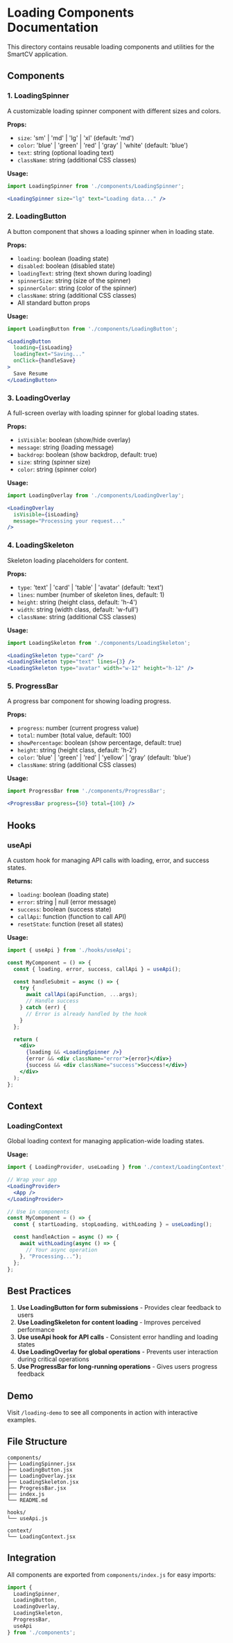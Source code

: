 # Loading Components Documentation

This directory contains reusable loading components and utilities for the SmartCV application.

## Components

### 1. LoadingSpinner
A customizable loading spinner component with different sizes and colors.

**Props:**
- `size`: 'sm' | 'md' | 'lg' | 'xl' (default: 'md')
- `color`: 'blue' | 'green' | 'red' | 'gray' | 'white' (default: 'blue')
- `text`: string (optional loading text)
- `className`: string (additional CSS classes)

**Usage:**
```jsx
import LoadingSpinner from './components/LoadingSpinner';

<LoadingSpinner size="lg" text="Loading data..." />
```

### 2. LoadingButton
A button component that shows a loading spinner when in loading state.

**Props:**
- `loading`: boolean (loading state)
- `disabled`: boolean (disabled state)
- `loadingText`: string (text shown during loading)
- `spinnerSize`: string (size of the spinner)
- `spinnerColor`: string (color of the spinner)
- `className`: string (additional CSS classes)
- All standard button props

**Usage:**
```jsx
import LoadingButton from './components/LoadingButton';

<LoadingButton
  loading={isLoading}
  loadingText="Saving..."
  onClick={handleSave}
>
  Save Resume
</LoadingButton>
```

### 3. LoadingOverlay
A full-screen overlay with loading spinner for global loading states.

**Props:**
- `isVisible`: boolean (show/hide overlay)
- `message`: string (loading message)
- `backdrop`: boolean (show backdrop, default: true)
- `size`: string (spinner size)
- `color`: string (spinner color)

**Usage:**
```jsx
import LoadingOverlay from './components/LoadingOverlay';

<LoadingOverlay
  isVisible={isLoading}
  message="Processing your request..."
/>
```

### 4. LoadingSkeleton
Skeleton loading placeholders for content.

**Props:**
- `type`: 'text' | 'card' | 'table' | 'avatar' (default: 'text')
- `lines`: number (number of skeleton lines, default: 1)
- `height`: string (height class, default: 'h-4')
- `width`: string (width class, default: 'w-full')
- `className`: string (additional CSS classes)

**Usage:**
```jsx
import LoadingSkeleton from './components/LoadingSkeleton';

<LoadingSkeleton type="card" />
<LoadingSkeleton type="text" lines={3} />
<LoadingSkeleton type="avatar" width="w-12" height="h-12" />
```

### 5. ProgressBar
A progress bar component for showing loading progress.

**Props:**
- `progress`: number (current progress value)
- `total`: number (total value, default: 100)
- `showPercentage`: boolean (show percentage, default: true)
- `height`: string (height class, default: 'h-2')
- `color`: 'blue' | 'green' | 'red' | 'yellow' | 'gray' (default: 'blue')
- `className`: string (additional CSS classes)

**Usage:**
```jsx
import ProgressBar from './components/ProgressBar';

<ProgressBar progress={50} total={100} />
```

## Hooks

### useApi
A custom hook for managing API calls with loading, error, and success states.

**Returns:**
- `loading`: boolean (loading state)
- `error`: string | null (error message)
- `success`: boolean (success state)
- `callApi`: function (function to call API)
- `resetState`: function (reset all states)

**Usage:**
```jsx
import { useApi } from './hooks/useApi';

const MyComponent = () => {
  const { loading, error, success, callApi } = useApi();

  const handleSubmit = async () => {
    try {
      await callApi(apiFunction, ...args);
      // Handle success
    } catch (err) {
      // Error is already handled by the hook
    }
  };

  return (
    <div>
      {loading && <LoadingSpinner />}
      {error && <div className="error">{error}</div>}
      {success && <div className="success">Success!</div>}
    </div>
  );
};
```

## Context

### LoadingContext
Global loading context for managing application-wide loading states.

**Usage:**
```jsx
import { LoadingProvider, useLoading } from './context/LoadingContext';

// Wrap your app
<LoadingProvider>
  <App />
</LoadingProvider>

// Use in components
const MyComponent = () => {
  const { startLoading, stopLoading, withLoading } = useLoading();

  const handleAction = async () => {
    await withLoading(async () => {
      // Your async operation
    }, "Processing...");
  };
};
```

## Best Practices

1. **Use LoadingButton for form submissions** - Provides clear feedback to users
2. **Use LoadingSkeleton for content loading** - Improves perceived performance
3. **Use useApi hook for API calls** - Consistent error handling and loading states
4. **Use LoadingOverlay for global operations** - Prevents user interaction during critical operations
5. **Use ProgressBar for long-running operations** - Gives users progress feedback

## Demo

Visit `/loading-demo` to see all components in action with interactive examples.

## File Structure

```
components/
├── LoadingSpinner.jsx
├── LoadingButton.jsx
├── LoadingOverlay.jsx
├── LoadingSkeleton.jsx
├── ProgressBar.jsx
├── index.js
└── README.md

hooks/
└── useApi.js

context/
└── LoadingContext.jsx
```

## Integration

All components are exported from `components/index.js` for easy imports:

```jsx
import { 
  LoadingSpinner, 
  LoadingButton, 
  LoadingOverlay, 
  LoadingSkeleton, 
  ProgressBar,
  useApi 
} from './components';
``` 